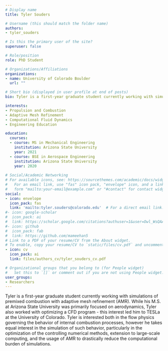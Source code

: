 ```yaml
---
# Display name
title: Tyler Souders

# Username (this should match the folder name)
authors:
- tyler_souders

# Is this the primary user of the site?
superuser: false

# Role/position
role: PhD Student

# Organizations/Affiliations
organizations:
- name: University of Colorado Boulder
  url: ""

# Short bio (displayed in user profile at end of posts)
bio: Tyler is a first-year graduate student currently working with simulations of premixed combustion with adaptive mesh refinement (AMR). He is interested both in the flow physics governing the behavior of internal combustion processes and simulations thereof.

interests:
- Propulsion and Combustion
- Adaptive Mesh Refinement
- Computational Fluid Dynamics
- Engineering Education

education:
  courses:
  - course: MS in Mechanical Engineering
    institution: Arizona State University
    year: 2021
  - course: BSE in Aerospace Engineering
    institution: Arizona State University
    year: 2020
    
# Social/Academic Networking
# For available icons, see: https://sourcethemes.com/academic/docs/widgets/#icons
#   For an email link, use "fas" icon pack, "envelope" icon, and a link in the
#   form "mailto:your-email@example.com" or "#contact" for contact widget.
social:
- icon: envelope
  icon_pack: fas
  link: 'mailto:tyler.souders@colorado.edu'  # For a direct email link...
#- icon: google-scholar
#  icon_pack: ai
#  link: https://scholar.google.com/citations?authuser=1&user=Owl_WsQAAAAJ
#- icon: github
#  icon_pack: fab
#  link: https://github.com/mameehan5
# Link to a PDF of your resume/CV from the About widget.
# To enable, copy your resume/CV to `static/files/cv.pdf` and uncomment the lines below.  
- icon: cv
  icon_pack: ai
  link: files/authors_cv/tyler_souders_cv.pdf

# Organizational groups that you belong to (for People widget)
#   Set this to `[]` or comment out if you are not using People widget.  
user_groups:
- Researchers
---
```

Tyler is a first-year graduate student currently working with simulations of premixed combustion with adaptive mesh refinement (AMR). While his M.S. at Arizona State University was primarily focused on aerodynamics, Tyler also worked with optimizing a CFD program - this interest led him to TESLa at the University of Colorado. Tyler is interested both in the flow physics governing the behavior of internal combustion processes, however he takes equal interest in the simulation of such behavior, particularly in the optimization of the controlling numerical methods, extension to large-scale computing, and the usage of AMR to drastically reduce the computational burden of simulations.